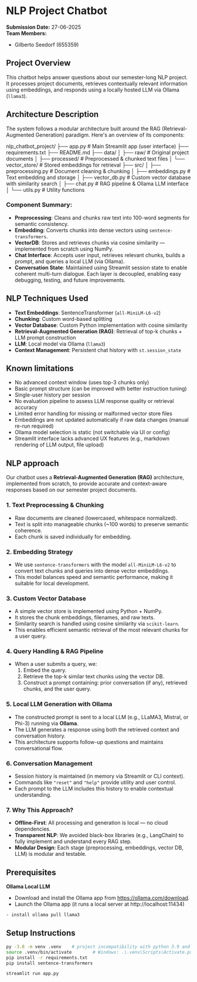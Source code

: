 # NLP Project Chatbot

**Submission Date:** 27-06-2025  
**Team Members:**
- Gilberto Seedorf (655359)

##  Project Overview
This chatbot helps answer questions about our semester-long NLP project. It processes project documents, retrieves contextually relevant information using embeddings, and responds using a locally hosted LLM via Ollama (`llama3`).

## Architecture Description
The system follows a modular architecture built around the RAG (Retrieval-Augmented Generation) paradigm. Here's an overview of its components:

nlp_chatbot_project/
├── app.py # Main Streamlit app (user interface)
├── requirements.txt
├── README.md
├── data/
│ ├── raw/ # Original project documents
│ ├── processed/ # Preprocessed & chunked text files
│ └── vector_store/ # Stored embeddings for retrieval
├── src/
│ ├── preprocessing.py # Document cleaning & chunking
│ ├── embeddings.py # Text embedding and storage
│ ├── vector_db.py # Custom vector database with similarity search
│ ├── chat.py # RAG pipeline & Ollama LLM interface
│ └── utils.py # Utility functions


### Component Summary:
- **Preprocessing**: Cleans and chunks raw text into 100-word segments for semantic consistency.
- **Embedding**: Converts chunks into dense vectors using `sentence-transformers`.
- **VectorDB**: Stores and retrieves chunks via cosine similarity — implemented from scratch using NumPy.
- **Chat Interface**: Accepts user input, retrieves relevant chunks, builds a prompt, and queries a local LLM (via Ollama).
- **Conversation State**: Maintained using Streamlit session state to enable coherent multi-turn dialogue.
Each layer is decoupled, enabling easy debugging, testing, and future improvements.



##  NLP Techniques Used
- **Text Embeddings**: SentenceTransformer (`all-MiniLM-L6-v2`)
- **Chunking**: Custom word-based splitting
- **Vector Database**: Custom Python implementation with cosine similarity
- **Retrieval-Augmented Generation (RAG)**: Retrieval of top-k chunks + LLM prompt construction
- **LLM**: Local model via Ollama (`llama3`)
- **Context Management**: Persistent chat history with `st.session_state`

##  Known limitations
- No advanced context window (uses top-3 chunks only)  
- Basic prompt structure (can be improved with better instruction tuning)  
- Single-user history per session  
- No evaluation pipeline to assess LLM response quality or retrieval accuracy  
- Limited error handling for missing or malformed vector store files  
- Embeddings are not updated automatically if raw data changes (manual re-run required)  
- Ollama model selection is static (not switchable via UI or config)  
- Streamlit interface lacks advanced UX features (e.g., markdown rendering of LLM output, file upload)


## NLP approach
Our chatbot uses a **Retrieval-Augmented Generation (RAG)** architecture, implemented from scratch, to provide accurate and context-aware responses based on our semester project documents.

### 1. Text Preprocessing & Chunking
- Raw documents are cleaned (lowercased, whitespace normalized).
- Text is split into manageable chunks (~100 words) to preserve semantic coherence.
- Each chunk is saved individually for embedding.

### 2. Embedding Strategy
- We use `sentence-transformers` with the model `all-MiniLM-L6-v2` to convert text chunks and queries into dense vector embeddings.
- This model balances speed and semantic performance, making it suitable for local development.

### 3. Custom Vector Database
- A simple vector store is implemented using Python + NumPy.
- It stores the chunk embeddings, filenames, and raw texts.
- Similarity search is handled using cosine similarity via `scikit-learn`.
- This enables efficient semantic retrieval of the most relevant chunks for a user query.

### 4. Query Handling & RAG Pipeline
- When a user submits a query, we:
  1. Embed the query.
  2. Retrieve the top-k similar text chunks using the vector DB.
  3. Construct a prompt containing: prior conversation (if any), retrieved chunks, and the user query.

### 5. Local LLM Generation with Ollama
- The constructed prompt is sent to a local LLM (e.g., LLaMA3, Mistral, or Phi-3) running via **Ollama**.
- The LLM generates a response using both the retrieved context and conversation history.
- This architecture supports follow-up questions and maintains conversational flow.

### 6. Conversation Management
- Session history is maintained (in memory via Streamlit or CLI context).
- Commands like `"reset"` and `"help"` provide utility and user control.
- Each prompt to the LLM includes this history to enable contextual understanding.

### 7. Why This Approach?
- **Offline-First**: All processing and generation is local — no cloud dependencies.
- **Transparent NLP**: We avoided black-box libraries (e.g., LangChain) to fully implement and understand every RAG step.
- **Modular Design**: Each stage (preprocessing, embeddings, vector DB, LLM) is modular and testable.

## Prerequisites
**Ollama Local LLM**
- Download and install the Ollama app from https://ollama.com/download.
- Launch the Ollama app (it runs a local server at http://localhost:11434)
```bash
- install ollama pull llama3
```

## Setup Instructions
```bash
py -3.8 -m venv .venv    # project incompatibility with python 3.9 and higher
source .venv/bin/activate        # Windows: .\.venv\Scripts\Activate.ps1
pip install -r requirements.txt
pip install sentence-transformers

streamlit run app.py
